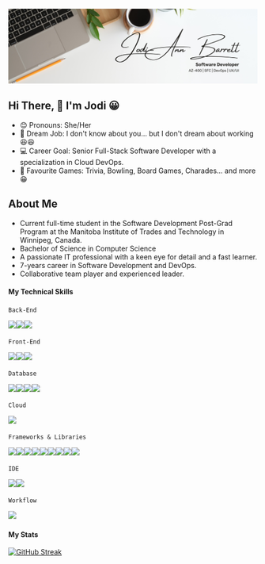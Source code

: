 <!--
**moorebarrett-jodiann/moorebarrett-jodiann** is a ✨ _special_ ✨ repository because its `README.md` (this file) appears on your GitHub profile.

Here are some ideas to get you started:

- 🔭 I’m currently working on ...
- 🌱 I’m currently learning ...
- 👯 I’m looking to collaborate on ...
- 🤔 I’m looking for help with ...
- 💬 Ask me about ...
- 📫 How to reach me: ...
- 😄 Pronouns: ...
- ⚡ Fun fact: ...
-->

![Banner](./src/images/banner.png?raw=true "Banner")

## Hi There, 👋 I'm Jodi 😀

- 😊 Pronouns: She/Her
- 💬 Dream Job: I don't know about you... but I don't dream about working 😆😆
- 💻 Career Goal: Senior Full-Stack Software Developer with a specialization in Cloud DevOps.
- 🎲 Favourite Games: Trivia, Bowling, Board Games, Charades... and more 😁

## About Me
- Current full-time student in the Software Development Post-Grad Program at the Manitoba Institute of Trades and Technology in Winnipeg, Canada.
- Bachelor of Science in Computer Science
- A passionate IT professional with a keen eye for detail and a fast learner.
- 7-years career in Software Development and DevOps.
- Collaborative team player and experienced leader.

#### My Technical Skills

`Back-End`

![](https://img.shields.io/badge/C%23-38B2AC?style=for-the-badge&logo=c-sharp&logoColor=white)![](https://img.shields.io/badge/PHP-38B2AC?style=for-the-badge&logo=php&logoColor=white)![](https://img.shields.io/badge/java-38B2AC?style=for-the-badge&logo=java&logoColor=white)

`Front-End`

![](https://img.shields.io/badge/html5-38B2AC?style=for-the-badge&logo=html5&logoColor=white)![](https://img.shields.io/badge/css3-38B2AC?style=for-the-badge&logo=css3&logoColor=white)![](https://img.shields.io/badge/JavaScript-38B2AC?style=for-the-badge&logo=javascript&logoColor=white)

`Database`

![](https://img.shields.io/badge/Microsoft_SQL_Server-38B2AC?style=for-the-badge&logo=microsoft-sql-server&logoColor=white)![](https://img.shields.io/badge/MongoDB-38B2AC?style=for-the-badge&logo=mongodb&logoColor=white)![](https://img.shields.io/badge/MySQL-38B2AC?style=for-the-badge&logo=mysql&logoColor=white)![](https://img.shields.io/badge/Oracle-38B2AC?style=for-the-badge&logo=Oracle&logoColor=white)

`Cloud` 

![](https://img.shields.io/badge/Azure_DevOps-38B2AC?style=for-the-badge&logo=azure-devops&logoColor=white)

`Frameworks & Libraries`

![](https://img.shields.io/badge/.NET-38B2AC?style=for-the-badge&logo=dotnet&logoColor=white)![](https://img.shields.io/badge/Apache-38B2AC?style=for-the-badge&logo=Apache&logoColor=white)![](https://img.shields.io/badge/firebase-38B2AC?style=for-the-badge&logo=firebase&logoColor=white)![](https://img.shields.io/badge/kubernetes-38B2AC.svg?&style=for-the-badge&logo=kubernetes&logoColor=white)![](https://img.shields.io/badge/Node.js-38B2AC?style=for-the-badge&logo=nodedotjs&logoColor=white)![](https://img.shields.io/badge/npm-38B2AC?style=for-the-badge&logo=npm&logoColor=white)![](https://img.shields.io/badge/React-38B2AC?style=for-the-badge&logo=react&logoColor=white)![](https://img.shields.io/badge/Sass-38B2AC?style=for-the-badge&logo=sass&logoColor=white)![](https://img.shields.io/badge/Xampp-38B2AC?style=for-the-badge&logo=xampp&logoColor=white)

`IDE`

![](https://img.shields.io/badge/VSCode-38B2AC?style=for-the-badge&logo=visual%20studio%20code&logoColor=white)![](https://img.shields.io/badge/Visual_Studio-38B2AC?style=for-the-badge&logo=visual%20studio&logoColor=white)

`Workflow`

![](https://img.shields.io/badge/Jira-38B2AC?style=for-the-badge&logo=Jira&logoColor=white)

#### My Stats

[![GitHub Streak](https://streak-stats.demolab.com?user=moorebarrett-jodiann&theme=nightowl)](https://git.io/streak-stats)
